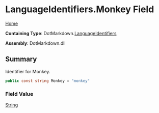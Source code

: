 # LanguageIdentifiers\.Monkey Field

[Home](../../../README.md)

**Containing Type**: DotMarkdown\.[LanguageIdentifiers](../README.md)

**Assembly**: DotMarkdown\.dll

## Summary

Identifier for Monkey\.

```csharp
public const string Monkey = "monkey"
```

### Field Value

[String](https://docs.microsoft.com/en-us/dotnet/api/system.string)

